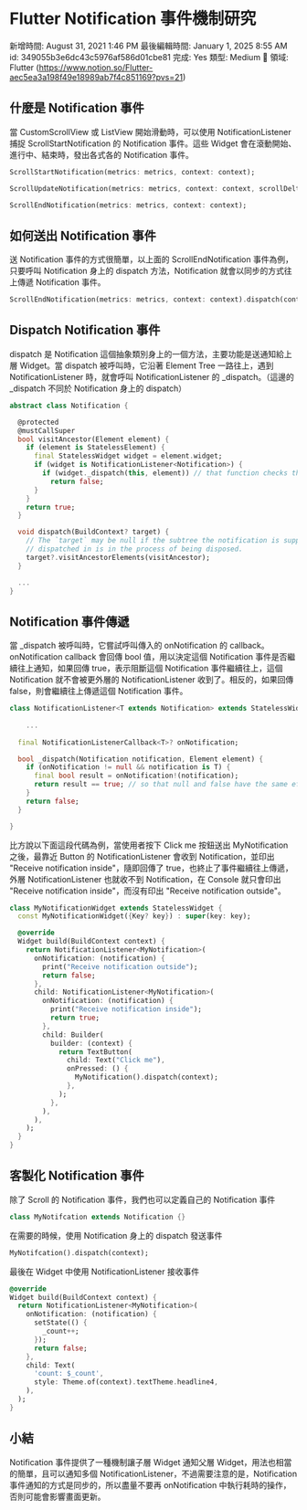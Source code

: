 # Flutter Notification 事件機制研究

新增時間: August 31, 2021 1:46 PM
最後編輯時間: January 1, 2025 8:55 AM
id: 349055b3e6dc43c5976af586d01cbe81
完成: Yes
類型: Medium
🧩 領域: Flutter (https://www.notion.so/Flutter-aec5ea3a198f49e18989ab7f4c851169?pvs=21)

## 什麼是 Notification 事件

當 CustomScrollView 或 ListView 開始滑動時，可以使用 NotificationListener 捕捉  ScrollStartNotification 的 Notification 事件。這些 Widget 會在滾動開始、進行中、結束時，發出各式各的 Notification 事件。

```dart
ScrollStartNotification(metrics: metrics, context: context);

ScrollUpdateNotification(metrics: metrics, context: context, scrollDelta: scrollDelta);

ScrollEndNotification(metrics: metrics, context: context);
```

## 如何送出 Notification 事件

送 Notification 事件的方式很簡單，以上面的 ScrollEndNotification 事件為例，只要呼叫 Notification 身上的 dispatch 方法，Notification 就會以同步的方式往上傳遞 Notification 事件。

```dart
ScrollEndNotification(metrics: metrics, context: context).dispatch(context);
```

## Dispatch Notification 事件

dispatch 是 Notification 這個抽象類別身上的一個方法，主要功能是送通知給上層 Widget。當 dispatch 被呼叫時，它沿著 Element Tree 一路往上，遇到 NotificationListener 時，就會呼叫 NotificationListener 的 _dispatch。（這邊的 _dispatch 不同於 Notification 身上的 dispatch）

```dart
abstract class Notification {

  @protected
  @mustCallSuper
  bool visitAncestor(Element element) {
    if (element is StatelessElement) {
      final StatelessWidget widget = element.widget;
      if (widget is NotificationListener<Notification>) {
        if (widget._dispatch(this, element)) // that function checks the type dynamically
          return false;
      }
    }
    return true;
  }

  void dispatch(BuildContext? target) {
    // The `target` may be null if the subtree the notification is supposed to be
    // dispatched in is in the process of being disposed.
    target?.visitAncestorElements(visitAncestor);
  }

  ...
}
```

## Notification 事件傳遞

當 _dispatch 被呼叫時，它嘗試呼叫傳入的 onNotification 的 callback。onNotification callback 會回傳 bool 值，用以決定這個 Notification 事件是否繼續往上通知，如果回傳 true，表示阻斷這個 Notification 事件繼續往上，這個 Notification 就不會被更外層的 NotificationListener 收到了。相反的，如果回傳 false，則會繼續往上傳遞這個 Notification 事件。

```dart
class NotificationListener<T extends Notification> extends StatelessWidget {
  
	...
	
  final NotificationListenerCallback<T>? onNotification;

  bool _dispatch(Notification notification, Element element) {
    if (onNotification != null && notification is T) {
      final bool result = onNotification!(notification);
      return result == true; // so that null and false have the same effect
    }
    return false;
  }

}
```

比方說以下面這段代碼為例，當使用者按下 Click me 按鈕送出 MyNotification 之後，最靠近 Button  的 NotificationListener 會收到 Notification，並印出 "Receive notification inside"，隨即回傳了 true，也終止了事件繼續往上傳遞，外層 NotificationListener 也就收不到 Notification，在 Console 就只會印出 "Receive notification inside"，而沒有印出 "Receive notification outside"。

```dart
class MyNotificationWidget extends StatelessWidget {
  const MyNotificationWidget({Key? key}) : super(key: key);

  @override
  Widget build(BuildContext context) {
    return NotificationListener<MyNotification>(
      onNotification: (notification) {
        print("Receive notification outside");
        return false;
      },
      child: NotificationListener<MyNotification>(
        onNotification: (notification) {
          print("Receive notification inside");
          return true;
        },
        child: Builder(
          builder: (context) {
            return TextButton(
              child: Text("Click me"),
              onPressed: () {
                MyNotification().dispatch(context);
              },
            );
          },
        ),
      ),
    );
  }
}
```

## 客製化 Notification 事件

除了 Scroll 的 Notification 事件，我們也可以定義自己的 Notification 事件

```dart
class MyNotifcation extends Notification {}
```

在需要的時候，使用 Notification 身上的 dispatch 發送事件

```dart
MyNotifcation().dispatch(context);
```

最後在 Widget 中使用 NotificationListener 接收事件

```dart
@override
Widget build(BuildContext context) {
  return NotificationListener<MyNotification>(
    onNotification: (notification) {
      setState(() {
        _count++;
      });
      return false;
    },
    child: Text(
      'count: $_count',
      style: Theme.of(context).textTheme.headline4,
    ),
  );
}
```

## 小結

Notification 事件提供了一種機制讓子層 Widget 通知父層 Widget，用法也相當的簡單，且可以通知多個 NotificationListener，不過需要注意的是，Notification 事件通知的方式是同步的，所以盡量不要再 onNotification 中執行耗時的操作，否則可能會影響畫面更新。